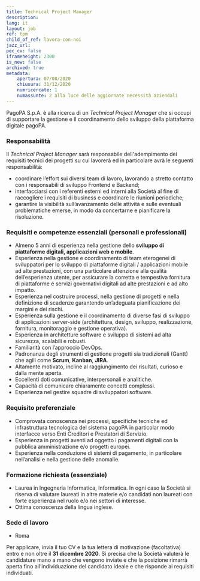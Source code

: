 ```yaml
---
title: Technical Project Manager
description:
lang: it
layout: job
ref: tpm
child_of_ref: lavora-con-noi
jazz_url: 
pec_cv: false
iframeheight: 2300
is_new: false
archived: true
metadata:
    apertura: 07/08/2020
    chiusura: 31/12/2020
    numricercate: 1
    numassunte: 2 alla luce delle aggiornate necessità aziendali
---
```


PagoPA S.p.A. è alla ricerca di un _Technical Project Manager_ che si occupi di supportare la gestione e il coordinamento dello sviluppo della piattaforma digitale pagoPA.

### Responsabilità
Il _Technical Project Manager_ sarà responsabile dell'adempimento dei requisiti tecnici dei progetti su cui lavorerà ed in particolare avrà le seguenti responsabilità:
- coordinare l’effort sui diversi team di lavoro, lavorando a stretto contatto con i responsabili di sviluppo Frontend e Backend; 
- interfacciarsi con i referenti esterni ed interni alla Società al fine di raccogliere i requisiti di business e coordinare le riunioni periodiche;
- garantire la visibilità sull’avanzamento delle attività e sulle eventuali problematiche emerse, in modo da concertarne e pianificare la risoluzione.


### Requisiti e competenze essenziali (personali e professionali)
- Almeno 5 anni di esperienza nella gestione dello **sviluppo di piattaforme digitali, applicazioni web e mobile**.
- Esperienza nella gestione e coordinamento di team eterogenei di sviluppatori per lo sviluppo di piattaforme digitali / applicazioni mobile ad alte prestazioni, con una particolare attenzione alla qualità dell’esperienza utente, per assicurare la corretta e tempestiva fornitura di piattaforme e servizi governativi digitali ad alte prestazioni e ad alto impatto.
- Esperienza nel costruire processi, nella gestione di progetti e nella definizione di scadenze garantendo un’adeguata pianificazione dei margini e dei rischi.
- Esperienza sulla gestione e il coordinamento di diverse fasi di sviluppo di applicazioni server-side (architettura, design, sviluppo, realizzazione, fornitura, monitoraggio e gestione operativa).
- Esperienza in architetture software e sviluppo di sistemi ad alta sicurezza, scalabili e robusti.
- Familiarità con l’approccio DevOps.
- Padronanza degli strumenti di gestione progetti sia tradizionali (Gantt) che agili come **Scrum**, **Kanban**, **JIRA**.
- Altamente motivato, incline al raggiungimento dei risultati, curioso e dalla mente aperta.
- Eccellenti doti comunicative, interpersonali e analitiche.
- Capacità di comunicare chiaramente concetti complessi.
- Esperienza nel gestire squadre di sviluppatori software.

### Requisito preferenziale
- Comprovata conoscenza nei processi, specifiche tecniche ed infrastruttura tecnologica del sistema pagoPA in particolar modo interfacce verso Enti Creditori e Prestatori di Servizio.
- Esperienza in progetti aventi ad oggetto i pagamenti digitali con la pubblica amministrazione e/o progetti europei.
- Esperienza nella conduzione di sistemi di pagamento, in particolare nell’analisi e nella gestione delle anomalie.

### Formazione richiesta (essenziale)
- Laurea in Ingegneria Informatica, Informatica. In ogni caso la Società si riserva di valutare laureati in altre materie e/o candidati non laureati con forte esperienza nel ruolo e/o nei settori di interesse.  
- Ottima conoscenza della lingua inglese.

### Sede di lavoro
- Roma

Per applicare, invia il tuo CV e la tua lettera di motivazione (facoltativa) entro e non oltre il **31 dicembre 2020**. Si precisa che la Società valuterà le candidature mano a mano che vengono inviate e che la posizione rimarrà aperta fino all’individuazione del candidato ideale e che risponde ai requisiti individuati.
